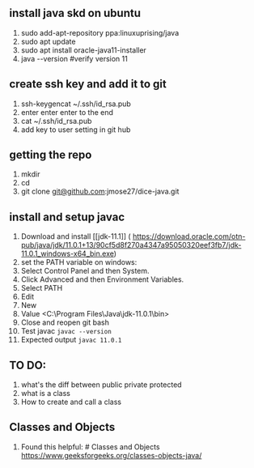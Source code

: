 ## install java skd on ubuntu
1. sudo add-apt-repository ppa:linuxuprising/java
2. sudo apt update
3. sudo apt install oracle-java11-installer
4. java --version #verify version 11

## create ssh key and add it to git

1. ssh-keygencat ~/.ssh/id_rsa.pub
2. enter enter enter to the end
3. cat ~/.ssh/id_rsa.pub
4. add key to user setting in git hub



## getting the repo
1. mkdir <name of develop folder>
2.  cd <name of develop folder>
3. git clone git@github.com:jmose27/dice-java.git


## install and setup javac
1. Download and install [[jdk-11.1]] ( https://download.oracle.com/otn-pub/java/jdk/11.0.1+13/90cf5d8f270a4347a95050320eef3fb7/jdk-11.0.1_windows-x64_bin.exe)
2. set the PATH variable on windows:
3. Select Control Panel and then System.
4. Click Advanced and then Environment Variables.
5. Select PATH
6. Edit
7. New
8. Value <C:\Program Files\Java\jdk-11.0.1\bin>
9. Close and reopen git bash
10. Test javac `javac --version`
11. Expected output `javac 11.0.1`



## TO DO:
1. what's the diff between public private protected
2. what is a class
3. How to create and call a class


## Classes and Objects
1. Found this helpful: # Classes and Objects https://www.geeksforgeeks.org/classes-objects-java/
